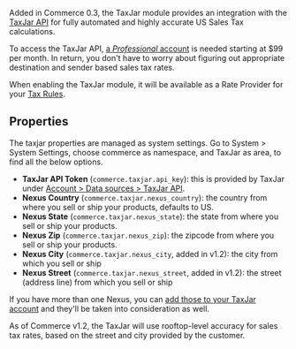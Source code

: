 Added in Commerce 0.3, the TaxJar module provides an integration with the [TaxJar API](https://www.taxjar.com/) for fully automated and highly accurate US Sales Tax calculations. 

To access the TaxJar API, [a _Professional_ account](https://www.taxjar.com/pricing/) is needed starting at $99 per month. In return, you don't have to worry about figuring out appropriate destination and sender based sales tax rates. 

When enabling the TaxJar module, it will be available as a Rate Provider for your [Tax Rules](../../Taxes).

## Properties

The taxjar properties are managed as system settings. Go to System > System Settings, choose commerce as namespace, and TaxJar as area, to find all the below options.

- **TaxJar API Token** (`commerce.taxjar.api_key`): this is provided by TaxJar under [Account > Data sources > TaxJar API](https://app.taxjar.com/account#api-access). 
- **Nexus Country** (`commerce.taxjar.nexus_country`): the country from where you sell or ship your products, defaults to US.
- **Nexus State** (`commerce.taxjar.nexus_state`): the state from where you sell or ship your products. 
- **Nexus Zip** (`commerce.taxjar.nexus_zip`): the zipcode from where you sell or ship your products.
- **Nexus City** (`commerce.taxjar.nexus_city`, added in v1.2): the city from which you sell or ship
- **Nexus Street** (`commerce.taxjar.nexus_street`, added in v1.2): the street (address line) from which you sell or ship

If you have more than one Nexus, you can [add those to your TaxJar account](https://app.taxjar.com/account#api-access) and they'll be taken into consideration as well.

As of Commerce v1.2, the TaxJar will use rooftop-level accuracy for sales tax rates, based on the street and city provided by the customer. 
